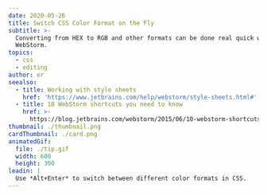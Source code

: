 ```yaml
---
date: 2020-05-26
title: Switch CSS Color Format on the Fly
subtitle: >-
  Converting from HEX to RGB and other formats can be done real quick with
  WebStorm.
topics:
  - css
  - editing
author: er
seealso:
  - title: Working with style sheets
    href: 'https://www.jetbrains.com/help/webstorm/style-sheets.html#'
  - title: 10 WebStorm shortcuts you need to know
    href: >-
      https://blog.jetbrains.com/webstorm/2015/06/10-webstorm-shortcuts-you-need-to-know/
thumbnail: ./thumbnail.png
cardThumbnail: ./card.png
animatedGif:
  file: ./tip.gif
  width: 600
  height: 300
leadin: |
  Use *Alt+Enter* to switch between different color formats in CSS.
---
```


